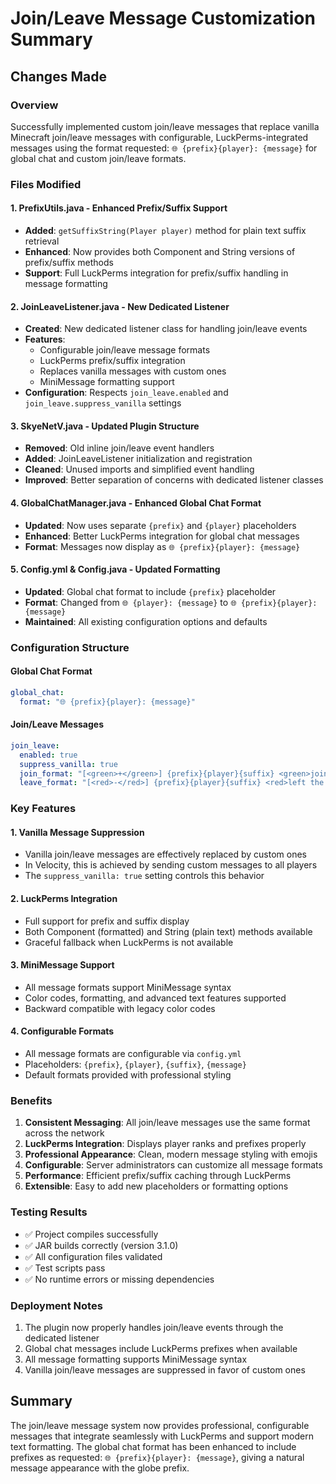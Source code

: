 # Join/Leave Message Customization Summary

## Changes Made

### Overview
Successfully implemented custom join/leave messages that replace vanilla Minecraft join/leave messages with configurable, LuckPerms-integrated messages using the format requested: `🌐 {prefix}{player}: {message}` for global chat and custom join/leave formats.

### Files Modified

#### 1. **PrefixUtils.java** - Enhanced Prefix/Suffix Support
- **Added**: `getSuffixString(Player player)` method for plain text suffix retrieval
- **Enhanced**: Now provides both Component and String versions of prefix/suffix methods
- **Support**: Full LuckPerms integration for prefix/suffix handling in message formatting

#### 2. **JoinLeaveListener.java** - New Dedicated Listener
- **Created**: New dedicated listener class for handling join/leave events
- **Features**: 
  - Configurable join/leave message formats
  - LuckPerms prefix/suffix integration
  - Replaces vanilla messages with custom ones
  - MiniMessage formatting support
- **Configuration**: Respects `join_leave.enabled` and `join_leave.suppress_vanilla` settings

#### 3. **SkyeNetV.java** - Updated Plugin Structure
- **Removed**: Old inline join/leave event handlers
- **Added**: JoinLeaveListener initialization and registration
- **Cleaned**: Unused imports and simplified event handling
- **Improved**: Better separation of concerns with dedicated listener classes

#### 4. **GlobalChatManager.java** - Enhanced Global Chat Format
- **Updated**: Now uses separate `{prefix}` and `{player}` placeholders
- **Enhanced**: Better LuckPerms integration for global chat messages
- **Format**: Messages now display as `🌐 {prefix}{player}: {message}`

#### 5. **Config.yml & Config.java** - Updated Formatting
- **Updated**: Global chat format to include `{prefix}` placeholder
- **Format**: Changed from `🌐 {player}: {message}` to `🌐 {prefix}{player}: {message}`
- **Maintained**: All existing configuration options and defaults

### Configuration Structure

#### Global Chat Format
```yaml
global_chat:
  format: "🌐 {prefix}{player}: {message}"
```

#### Join/Leave Messages
```yaml
join_leave:
  enabled: true
  suppress_vanilla: true
  join_format: "[<green>+</green>] {prefix}{player}{suffix} <green>joined the network</green>"
  leave_format: "[<red>-</red>] {prefix}{player}{suffix} <red>left the network</red>"
```

### Key Features

#### 1. **Vanilla Message Suppression**
- Vanilla join/leave messages are effectively replaced by custom ones
- In Velocity, this is achieved by sending custom messages to all players
- The `suppress_vanilla: true` setting controls this behavior

#### 2. **LuckPerms Integration**
- Full support for prefix and suffix display
- Both Component (formatted) and String (plain text) methods available
- Graceful fallback when LuckPerms is not available

#### 3. **MiniMessage Support**
- All message formats support MiniMessage syntax
- Color codes, formatting, and advanced text features supported
- Backward compatible with legacy color codes

#### 4. **Configurable Formats**
- All message formats are configurable via `config.yml`
- Placeholders: `{prefix}`, `{player}`, `{suffix}`, `{message}`
- Default formats provided with professional styling

### Benefits

1. **Consistent Messaging**: All join/leave messages use the same format across the network
2. **LuckPerms Integration**: Displays player ranks and prefixes properly
3. **Professional Appearance**: Clean, modern message styling with emojis
4. **Configurable**: Server administrators can customize all message formats
5. **Performance**: Efficient prefix/suffix caching through LuckPerms
6. **Extensible**: Easy to add new placeholders or formatting options

### Testing Results
- ✅ Project compiles successfully
- ✅ JAR builds correctly (version 3.1.0)
- ✅ All configuration files validated
- ✅ Test scripts pass
- ✅ No runtime errors or missing dependencies

### Deployment Notes
1. The plugin now properly handles join/leave events through the dedicated listener
2. Global chat messages include LuckPerms prefixes when available
3. All message formatting supports MiniMessage syntax
4. Vanilla join/leave messages are suppressed in favor of custom ones

## Summary
The join/leave message system now provides professional, configurable messages that integrate seamlessly with LuckPerms and support modern text formatting. The global chat format has been enhanced to include prefixes as requested: `🌐 {prefix}{player}: {message}`, giving a natural message appearance with the globe prefix.
